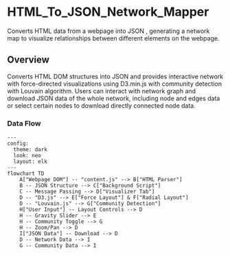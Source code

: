 # HTML_To_JSON_Network_Mapper
Converts HTML data from a webpage into JSON , generating a network map to visualize relationships between different elements on the webpage. 

## Overview
Converts HTML DOM structures into JSON and provides interactive network with force-directed visualizations using D3.min.js with community detection with Louvain algorithm. Users can interact with network graph and download JSON data of the whole network, including node and edges data or select certain nodes to download directly connected node data. 

### Data Flow

```mermaid
---
config:
  theme: dark
  look: neo
  layout: elk
---
flowchart TD
    A["Webpage DOM"] -- "content.js" --> B["HTML Parser"]
    B -- JSON Structure --> C["Background Script"]
    C -- Message Passing --> D["Visualizer Tab"]
    D -- "D3.js" --> E["Force Layout"] & F["Radial Layout"]
    D -- "Louvain.js" --> G["Community Detection"]
    H["User Input"] -- Layout Controls --> D
    H -- Gravity Slider --> E
    H -- Community Toggle --> G
    H -- Zoom/Pan --> D
    I["JSON Data"] -- Download --> D
    D -- Network Data --> I
    G -- Community Data --> I


```